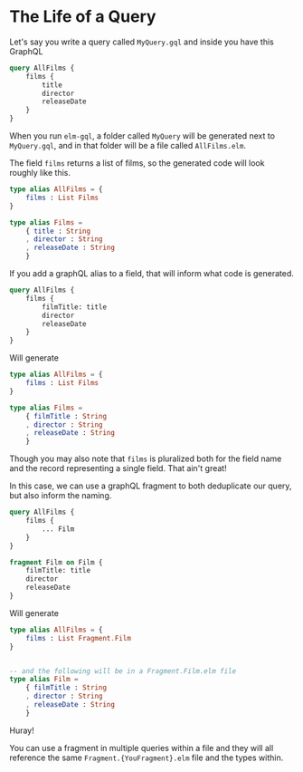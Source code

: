 # The Life of a Query

Let's say you write a query called `MyQuery.gql` and inside you have this GraphQL

```GraphQL
query AllFilms {
    films {
        title
        director
        releaseDate
    }
}
```

When you run `elm-gql`, a folder called `MyQuery` will be generated next to `MyQuery.gql`, and in that folder will be a file called `AllFilms.elm`.

The field `films` returns a list of films, so the generated code will look roughly like this.

```elm
type alias AllFilms = {
    films : List Films
}

type alias Films =
    { title : String
    , director : String
    , releaseDate : String
    }
```

If you add a graphQL alias to a field, that will inform what code is generated.

```GraphQL
query AllFilms {
    films {
        filmTitle: title
        director
        releaseDate
    }
}
```

Will generate

```elm
type alias AllFilms = {
    films : List Films
}

type alias Films =
    { filmTitle : String
    , director : String
    , releaseDate : String
    }
```

Though you may also note that `films` is pluralized both for the field name and the record representing a single field. That ain't great!

In this case, we can use a graphQL fragment to both deduplicate our query, but also inform the naming.

```graphQL
query AllFilms {
    films {
        ... Film
    }
}

fragment Film on Film {
    filmTitle: title
    director
    releaseDate
}
```

Will generate

```elm
type alias AllFilms = {
    films : List Fragment.Film
}


-- and the following will be in a Fragment.Film.elm file
type alias Film =
    { filmTitle : String
    , director : String
    , releaseDate : String
    }
```

Huray!

You can use a fragment in multiple queries within a file and they will all reference the same `Fragment.{YouFragment}.elm` file and the types within.
